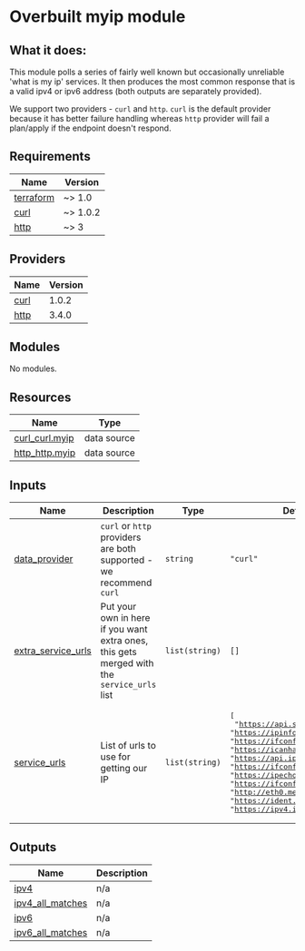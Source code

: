 # Overbuilt myip module

## What it does:

This module polls a series of fairly well known but occasionally unreliable 'what is my ip' services. It then produces the most common response that is a valid ipv4 or ipv6 address (both outputs are separately provided).

We support two providers - `curl` and `http`. `curl` is the default provider because it has better failure handling whereas `http` provider will fail a plan/apply if the endpoint doesn't respond.

<!-- BEGINNING OF PRE-COMMIT-TERRAFORM DOCS HOOK -->
## Requirements

| Name | Version |
|------|---------|
| <a name="requirement_terraform"></a> [terraform](#requirement\_terraform) | ~> 1.0 |
| <a name="requirement_curl"></a> [curl](#requirement\_curl) | ~> 1.0.2 |
| <a name="requirement_http"></a> [http](#requirement\_http) | ~> 3 |

## Providers

| Name | Version |
|------|---------|
| <a name="provider_curl"></a> [curl](#provider\_curl) | 1.0.2 |
| <a name="provider_http"></a> [http](#provider\_http) | 3.4.0 |

## Modules

No modules.

## Resources

| Name | Type |
|------|------|
| [curl_curl.myip](https://registry.terraform.io/providers/anschoewe/curl/latest/docs/data-sources/curl) | data source |
| [http_http.myip](https://registry.terraform.io/providers/hashicorp/http/latest/docs/data-sources/http) | data source |

## Inputs

| Name | Description | Type | Default | Required |
|------|-------------|------|---------|:--------:|
| <a name="input_data_provider"></a> [data\_provider](#input\_data\_provider) | `curl` or `http` providers are both supported - we recommend `curl` | `string` | `"curl"` | no |
| <a name="input_extra_service_urls"></a> [extra\_service\_urls](#input\_extra\_service\_urls) | Put your own in here if you want extra ones, this gets merged with the `service_urls` list | `list(string)` | `[]` | no |
| <a name="input_service_urls"></a> [service\_urls](#input\_service\_urls) | List of urls to use for getting our IP | `list(string)` | <pre>[<br>  "https://api.seeip.org",<br>  "https://ipinfo.io/ip",<br>  "https://ifconfig.co",<br>  "https://icanhazip.com",<br>  "https://api.ipify.org",<br>  "https://ifconfig.me",<br>  "https://ipecho.net/plain",<br>  "https://ifconfig.io",<br>  "http://eth0.me/",<br>  "https://ident.me",<br>  "https://ipv4.ident.me"<br>]</pre> | no |

## Outputs

| Name | Description |
|------|-------------|
| <a name="output_ipv4"></a> [ipv4](#output\_ipv4) | n/a |
| <a name="output_ipv4_all_matches"></a> [ipv4\_all\_matches](#output\_ipv4\_all\_matches) | n/a |
| <a name="output_ipv6"></a> [ipv6](#output\_ipv6) | n/a |
| <a name="output_ipv6_all_matches"></a> [ipv6\_all\_matches](#output\_ipv6\_all\_matches) | n/a |
<!-- END OF PRE-COMMIT-TERRAFORM DOCS HOOK -->
